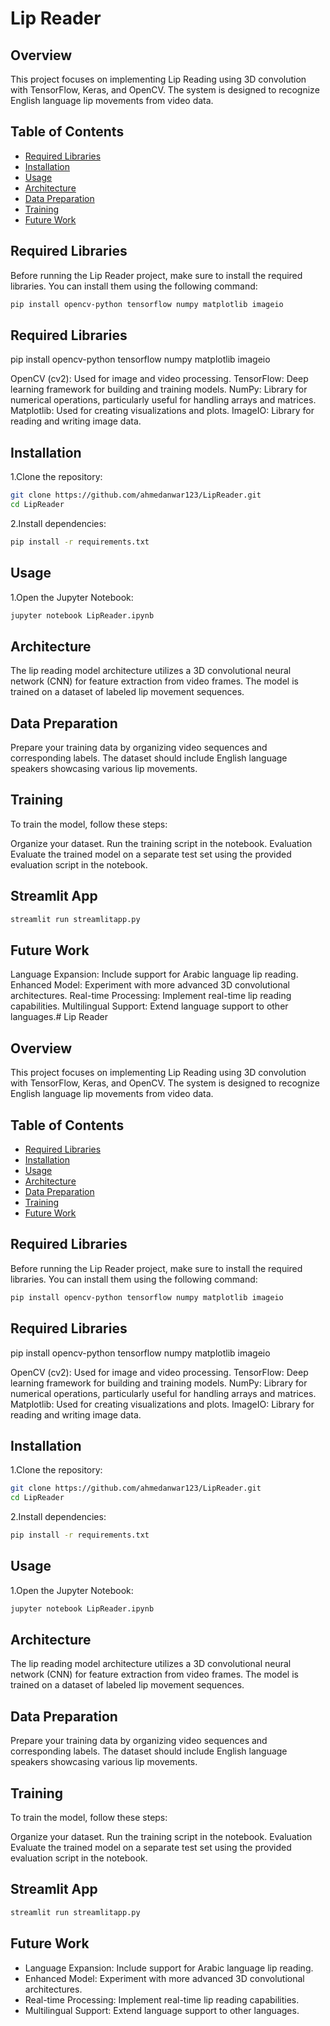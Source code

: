 # Lip Reader

## Overview
This project focuses on implementing Lip Reading using 3D convolution with TensorFlow, Keras, and OpenCV. The system is designed to recognize English language lip movements from video data.

## Table of Contents
- [Required Libraries](#required-libraries)
- [Installation](#installation)
- [Usage](#usage)
- [Architecture](#architecture)
- [Data Preparation](#data-preparation)
- [Training](#training)
- [Future Work](#future-work)

## Required Libraries
Before running the Lip Reader project, make sure to install the required libraries. You can install them using the following command:

```bash
pip install opencv-python tensorflow numpy matplotlib imageio
```
## Required Libraries

pip install opencv-python tensorflow numpy matplotlib imageio

OpenCV (cv2): Used for image and video processing.
TensorFlow: Deep learning framework for building and training models.
NumPy: Library for numerical operations, particularly useful for handling arrays and matrices.
Matplotlib: Used for creating visualizations and plots.
ImageIO: Library for reading and writing image data.

## Installation
  1.Clone the repository:
```bash
git clone https://github.com/ahmedanwar123/LipReader.git
cd LipReader
```
  2.Install dependencies:
```bash
pip install -r requirements.txt
```
## Usage
  1.Open the Jupyter Notebook:
```bash
jupyter notebook LipReader.ipynb
```

## Architecture
The lip reading model architecture utilizes a 3D convolutional neural network (CNN) for feature extraction from video frames. The model is trained on a dataset of labeled lip movement sequences.

## Data Preparation
Prepare your training data by organizing video sequences and corresponding labels. The dataset should include English language speakers showcasing various lip movements.

## Training
To train the model, follow these steps:

Organize your dataset.
Run the training script in the notebook.
Evaluation
Evaluate the trained model on a separate test set using the provided evaluation script in the notebook.

## Streamlit App
```bash
streamlit run streamlitapp.py
```

## Future Work
Language Expansion: Include support for Arabic language lip reading.
Enhanced Model: Experiment with more advanced 3D convolutional architectures.
Real-time Processing: Implement real-time lip reading capabilities.
Multilingual Support: Extend language support to other languages.# Lip Reader

## Overview
This project focuses on implementing Lip Reading using 3D convolution with TensorFlow, Keras, and OpenCV. The system is designed to recognize English language lip movements from video data.

## Table of Contents
- [Required Libraries](#required-libraries)
- [Installation](#installation)
- [Usage](#usage)
- [Architecture](#architecture)
- [Data Preparation](#data-preparation)
- [Training](#training)
- [Future Work](#future-work)

## Required Libraries
Before running the Lip Reader project, make sure to install the required libraries. You can install them using the following command:

```bash
pip install opencv-python tensorflow numpy matplotlib imageio
```
## Required Libraries

pip install opencv-python tensorflow numpy matplotlib imageio

OpenCV (cv2): Used for image and video processing.
TensorFlow: Deep learning framework for building and training models.
NumPy: Library for numerical operations, particularly useful for handling arrays and matrices.
Matplotlib: Used for creating visualizations and plots.
ImageIO: Library for reading and writing image data.

## Installation
  1.Clone the repository:
```bash
git clone https://github.com/ahmedanwar123/LipReader.git
cd LipReader
```
  2.Install dependencies:
```bash
pip install -r requirements.txt
```
## Usage
  1.Open the Jupyter Notebook:
```bash
jupyter notebook LipReader.ipynb
```

## Architecture
The lip reading model architecture utilizes a 3D convolutional neural network (CNN) for feature extraction from video frames. The model is trained on a dataset of labeled lip movement sequences.

## Data Preparation
Prepare your training data by organizing video sequences and corresponding labels. The dataset should include English language speakers showcasing various lip movements.

## Training
To train the model, follow these steps:

Organize your dataset.
Run the training script in the notebook.
Evaluation
Evaluate the trained model on a separate test set using the provided evaluation script in the notebook.

## Streamlit App
```bash
streamlit run streamlitapp.py
```

## Future Work
* Language Expansion: Include support for Arabic language lip reading.
* Enhanced Model: Experiment with more advanced 3D convolutional architectures.
* Real-time Processing: Implement real-time lip reading capabilities.
* Multilingual Support: Extend language support to other languages.
